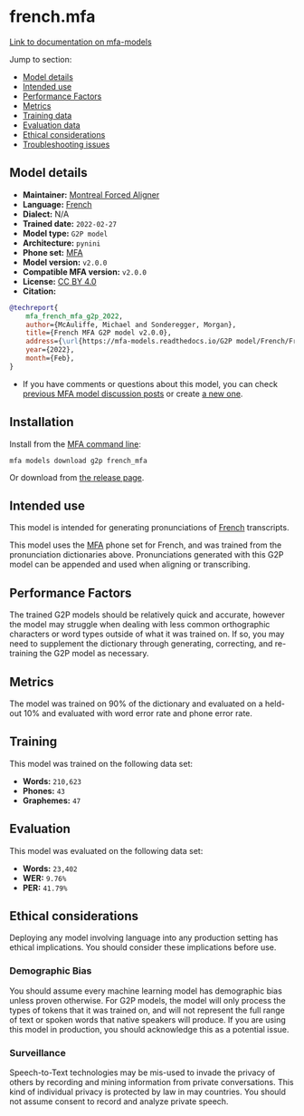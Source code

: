 
# french.mfa

[Link to documentation on mfa-models](https://mfa-models.readthedocs.io/en/main/g2p/french_mfa.html)

Jump to section:

- [Model details](#model-details)
- [Intended use](#intended-use)
- [Performance Factors](#performance-factors)
- [Metrics](#metrics)
- [Training data](#training-data)
- [Evaluation data](#evaluation-data)
- [Ethical considerations](#ethical-considerations)
- [Troubleshooting issues](#troubleshooting-issues)

## Model details

- **Maintainer:** [Montreal Forced Aligner](https://montreal-forced-aligner.readthedocs.io/)
- **Language:** [French](https://en.wikipedia.org/wiki/French_language)
- **Dialect:** N/A
- **Trained date:** `2022-02-27`
- **Model type:** `G2P model`
- **Architecture:** `pynini`
- **Phone set:** [MFA](https://mfa-models.readthedocs.io/en/refactor/mfa_phone_set.html#french)
- **Model version:** `v2.0.0`
- **Compatible MFA version:** `v2.0.0`
- **License:** [CC BY 4.0](https://github.com/MontrealCorpusTools/mfa-models/tree/main/g2p/french/MFA/v2.0.0/LICENSE)
- **Citation:**

```bibtex
@techreport{
	mfa_french_mfa_g2p_2022,
	author={McAuliffe, Michael and Sonderegger, Morgan},
	title={French MFA G2P model v2.0.0},
	address={\url{https://mfa-models.readthedocs.io/G2P model/French/French MFA G2P model v2_0_0.html}},
	year={2022},
	month={Feb},
}
```

- If you have comments or questions about this model, you can check [previous MFA model discussion posts](https://github.com/MontrealCorpusTools/mfa-models/discussions?discussions_q=French+MFA+G2P+model+v2.0.0) or create [a new one](https://github.com/MontrealCorpusTools/mfa-models/discussions/new).

## Installation

Install from the [MFA command line](https://montreal-forced-aligner.readthedocs.io/en/latest/user_guide/models/index.html):

```
mfa models download g2p french_mfa
```

Or download from [the release page](https://github.com/MontrealCorpusTools/mfa-models/releases/tag/g2p-french_mfa-v2.0.0).

## Intended use

This model is intended for generating pronunciations of [French](https://en.wikipedia.org/wiki/French_language) transcripts.

This model uses the [MFA](https://mfa-models.readthedocs.io/en/refactor/mfa_phone_set.html#french) phone set for French, and was trained from the pronunciation dictionaries above.
Pronunciations generated with this G2P model can be appended and used when aligning or transcribing.

## Performance Factors

The trained G2P models should be relatively quick and accurate, however the model may struggle when dealing with less common orthographic characters or word types outside of what it was trained on.
If so, you may need to supplement the dictionary through generating, correcting, and re-training the G2P model as necessary.

## Metrics

The model was trained on 90% of the dictionary and evaluated on a held-out 10% and evaluated with word error rate and phone error rate.

## Training

This model was trained on the following data set:


* **Words:** `210,623`
* **Phones:** `43`
* **Graphemes:** `47`

## Evaluation

This model was evaluated on the following data set:


* **Words:** `23,402`
* **WER:** `9.76%`
* **PER:** `41.79%`

## Ethical considerations

Deploying any model involving language into any production setting has ethical implications. You should consider these implications before use.

### Demographic Bias

You should assume every machine learning model has demographic bias unless proven otherwise.
For G2P models, the model will only process the types of tokens that it was trained on, and will not represent the full range of text or spoken words that
native speakers will produce.
If you are using this model in production, you should acknowledge this as a potential issue.

### Surveillance

Speech-to-Text technologies may be mis-used to invade the privacy of others by recording and mining information from private conversations.
This kind of individual privacy is protected by law in may countries.
You should not assume consent to record and analyze private speech.
